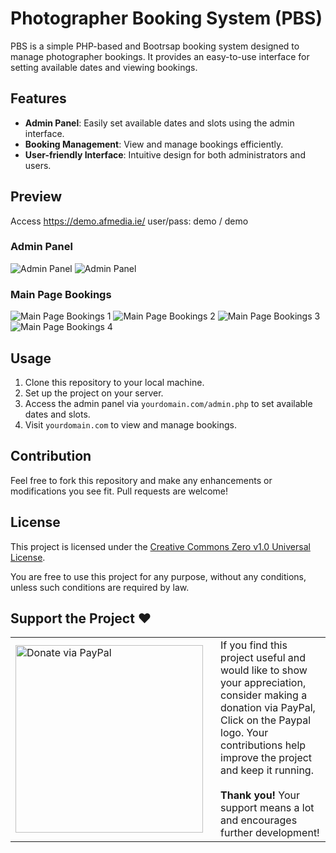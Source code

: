 # Photographer Booking System (PBS)

PBS is a simple PHP-based and Bootrsap booking system designed to manage photographer bookings. It provides an easy-to-use interface for setting available dates and viewing bookings.

## Features

- **Admin Panel**: Easily set available dates and slots using the admin interface.
- **Booking Management**: View and manage bookings efficiently.
- **User-friendly Interface**: Intuitive design for both administrators and users.

## Preview

Access https://demo.afmedia.ie/ 
user/pass: demo / demo

### Admin Panel
![Admin Panel](https://github.com/aftechro/pbs/assets/38830718/3e06001b-f68d-4e3c-8b6d-0c649ca2cba5)
![Admin Panel](https://github.com/aftechro/pbs/assets/38830718/b883afa0-b878-4c07-84e6-491b049cfe63)






### Main Page Bookings
![Main Page Bookings 1](https://github.com/aftechro/pbs/assets/38830718/c59ce800-d811-4ee4-9a3e-f7806ff605f6)
![Main Page Bookings 2](https://github.com/aftechro/pbs/assets/38830718/512138dd-b2ca-48f4-a87f-a59439498612)
![Main Page Bookings 3](https://github.com/aftechro/pbs/assets/38830718/83db7e79-416e-4cff-b713-6ed6accf829e)
![Main Page Bookings 4](https://github.com/aftechro/pbs/assets/38830718/8561508a-387f-424e-9d08-26720147c301)

## Usage

1. Clone this repository to your local machine.
2. Set up the project on your server.
3. Access the admin panel via `yourdomain.com/admin.php` to set available dates and slots.
4. Visit `yourdomain.com` to view and manage bookings.

## Contribution

Feel free to fork this repository and make any enhancements or modifications you see fit. Pull requests are welcome!

## License

This project is licensed under the [Creative Commons Zero v1.0 Universal License](https://creativecommons.org/publicdomain/zero/1.0/).

You are free to use this project for any purpose, without any conditions, unless such conditions are required by law.

## Support the Project ❤️

<table>
  <tr>
    <td>
      <a href="https://paypal.me/aftechro?country.x=IE&locale.x=en_US">
        <img src="https://github.com/user-attachments/assets/f3582f15-36b3-4e05-bfbf-93275cfcc6ec" alt="Donate via PayPal" width="300"/>
      </a>
    </td>
    <td style="padding-left: 20px;">
      If you find this project useful and would like to show your appreciation, consider making a donation via PayPal, Click on the Paypal logo. Your contributions help improve the project and keep it running.  
      <br><br>
      <strong>Thank you!</strong> Your support means a lot and encourages further development!
    </td>
  </tr>
</table>

